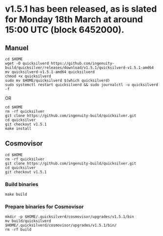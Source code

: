 # v1.5.1 has been released, as is slated for Monday 18th March at around 15:00 UTC (block 6452000).

## Manuel
```
cd $HOME
wget -O quicksilverd https://github.com/ingenuity-build/quicksilver/releases/download/v1.5.1/quicksilverd-v1.5.1-amd64
mv quicksilverd-v1.5.1-amd64 quicksilverd
chmod +x quicksilverd
sudo mv $HOME/quicksilverd $(which quicksilverd)
sudo systemctl restart quicksilverd && sudo journalctl -u quicksilverd -f
```
OR
```
cd $HOME
rm -rf quicksilver
git clone https://github.com/ingenuity-build/quicksilver.git
cd quicksilver
git checkout v1.5.1
make install
```
## Cosmovisor
```
cd $HOME
rm -rf quicksilver
git clone https://github.com/ingenuity-build/quicksilver.git
cd quicksilver
git checkout v1.5.1
```
### Build binaries
```
make build
```
### Prepare binaries for Cosmovisor
```
mkdir -p $HOME/.quicksilverd/cosmovisor/upgrades/v1.5.1/bin
mv build/quicksilverd $HOME/.quicksilverd/cosmovisor/upgrades/v1.5.1/bin/
rm -rf build
```
